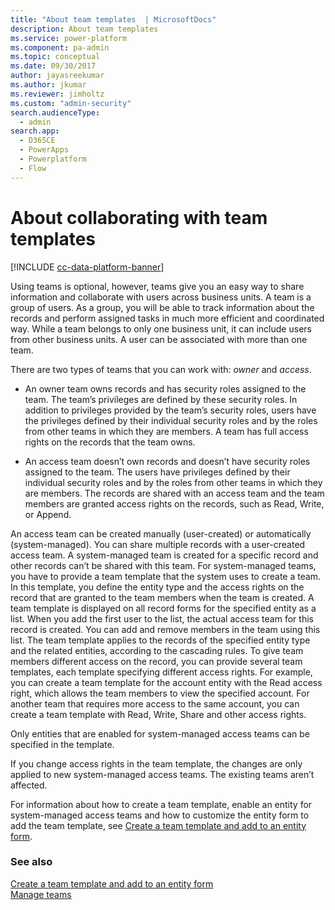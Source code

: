 ```yaml
---
title: "About team templates  | MicrosoftDocs"
description: About team templates 
ms.service: power-platform
ms.component: pa-admin
ms.topic: conceptual
ms.date: 09/30/2017
author: jayasreekumar
ms.author: jkumar
ms.reviewer: jimholtz
ms.custom: "admin-security"
search.audienceType: 
  - admin
search.app:
  - D365CE
  - PowerApps
  - Powerplatform
  - Flow
---
```

# About collaborating with team templates

[!INCLUDE [cc-data-platform-banner](../includes/cc-data-platform-banner.md)]

Using teams is optional, however, teams give you an easy way to share information and collaborate with users across business units. A team is a group of users. As a group, you will be able to track information about the records and perform assigned tasks in much more efficient and coordinated way. While a team belongs to only one business unit, it can include users from other business units. A user can be associated with more than one team.
  
 There are two types of teams that you can work with: *owner* and *access*.  
  
-   An owner team owns records and has security roles assigned to the team. The team’s privileges are defined by these security roles. In addition to privileges provided by the team’s security roles, users have the privileges defined by their individual security roles and by the roles from other teams in which they are members. A team has full access rights on the records that the team owns.  
  
-   An access team doesn’t own records and doesn’t have security roles assigned to the team. The users have privileges defined by their individual security roles and by the roles from other teams in which they are members. The records are shared with an access team and the team members are granted access rights on the records, such as Read, Write, or Append.  
  
An access team can be created manually (user-created) or automatically (system-managed). You can share multiple records with a user-created access team. A system-managed team is created for a specific record and other records can’t be shared with this team. For system-managed teams, you have to provide a team template that the system uses to create a team. In this template, you define the entity type and the access rights on the record that are granted to the team members when the team is created. A team template is displayed on all record forms for the specified entity as a list. When you add the first user to the list, the actual access team for this record is created. You can add and remove members in the team using this list. The team template applies to the records of the specified entity type and the related entities, according to the cascading rules. To give team members different access on the record, you can provide several team templates, each template specifying different access rights. For example, you can create a team template for the account entity with the Read access right, which allows the team members to view the specified account. For another team that requires more access to the same account, you can create a team template with Read, Write, Share and other access rights.  
  
Only entities that are enabled for system-managed access teams can be specified in the template.  
  
If you change access rights in the team template, the changes are only applied to new system-managed access teams. The existing teams aren’t affected.  
  
For information about how to create a team template, enable an entity for system-managed access teams and how to customize the entity form to add the team template, see [Create a team template and add to an entity form](create-team-template-add-entity-form.md).
  
### See also  
 [Create a team template and add to an entity form](create-team-template-add-entity-form.md)   
 [Manage teams](manage-teams.md)    

